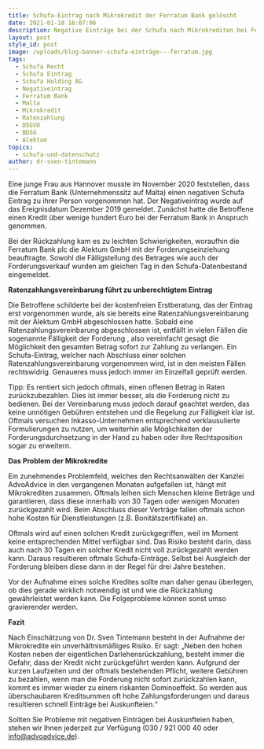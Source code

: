 ```yaml
---
title: Schufa-Eintrag nach Mikrokredit der Ferratum Bank gelöscht
date: 2021-01-18 16:07:06
description: Negative Einträge bei der Schufa nach Mikrokrediten bei Ferratum Bank
layout: post
style_id: post
image: /uploads/blog-banner-schufa-einträge---ferratum.jpg
tags:
  - Schufa Recht
  - Schufa Eintrag
  - Schufa Holding AG
  - Negativeintrag
  - Ferratum Bank
  - Malta
  - Mikrokredit
  - Ratenzahlung
  - DSGVO
  - BDSG
  - Alektum
topics:
  - schufa-und-datenschutz
author: dr-sven-tintemann
---
```


Eine junge Frau aus Hannover musste im November 2020 feststellen, dass die Ferratum Bank (Unternehmenssitz auf Malta) einen negativen Schufa Eintrag zu ihrer Person vorgenommen hat. Der Negativeintrag wurde auf das Ereignisdatum Dezember 2019 gemeldet. Zunächst hatte die Betroffene einen Kredit über wenige hundert Euro bei der Ferratum Bank in Anspruch genommen.

Bei der Rückzahlung kam es zu leichten Schwierigkeiten, woraufhin die Ferratum Bank plc die Alektum GmbH mit der Forderungseinziehung beauftragte. Sowohl die Fälligstellung des Betrages wie auch der Forderungsverkauf wurden am gleichen Tag in den Schufa-Datenbestand eingemeldet.

**Ratenzahlungsvereinbarung führt zu unberechtigtem Eintrag**

Die Betroffene schilderte bei der kostenfreien Erstberatung, das der Eintrag erst vorgenommen wurde, als sie bereits eine Ratenzahlungsvereinbarung mit der Alektum GmbH abgeschlossen hatte. Sobald eine Ratenzahlungsvereinbarung abgeschlossen ist, entfällt in vielen Fällen die sogenannte Fälligkeit der Forderung , also vereinfacht gesagt die Möglichkeit den gesamten Betrag sofort zur Zahlung zu verlangen. Ein Schufa-Eintrag, welcher nach Abschluss einer solchen Ratenzahlungsvereinbarung vorgenommen wird, ist in den meisten Fällen rechtswidrig. Genaueres muss jedoch immer im Einzelfall geprüft werden.

Tipp: Es rentiert sich jedoch oftmals, einen offenen Betrag in Raten zurückzubezahlen. Dies ist immer besser, als die Forderung nicht zu bedienen. Bei der Vereinbarung muss jedoch darauf geachtet werden, das keine unnötigen Gebühren entstehen und die Regelung zur Fälligkeit klar ist. Oftmals versuchen Inkasso-Unternehmen entsprechend verklausulierte Formulierungen zu nutzen, um weiterhin alle Möglichkeiten der Forderungsdurchsetzung in der Hand zu haben oder ihre Rechtsposition sogar zu erweitern.

**Das Problem der Mikrokredite**

Ein zunehmendes Problemfeld, welches den Rechtsanwälten der Kanzlei AdvoAdvice in den vergangenen Monaten aufgefallen ist, hängt mit Mikrokrediten zusammen. Oftmals leihen sich Menschen kleine Beträge und garantieren, dass diese innerhalb von 30 Tagen oder wenigen Monaten zurückgezahlt wird. Beim Abschluss dieser Verträge fallen oftmals schon hohe Kosten für Dienstleistungen (z.B. Bonitätszertifikate) an.

Oftmals wird auf einen solchen Kredit zurückgegriffen, weil im Moment keine entsprechenden Mittel verfügbar sind. Das Risiko besteht darin, dass auch nach 30 Tagen ein solcher Kredit nicht voll zurückgezahlt werden kann. Daraus resultieren oftmals Schufa-Einträge. Selbst bei Ausgleich der Forderung bleiben diese dann in der Regel für drei Jahre bestehen.

Vor der Aufnahme eines solche Kredites sollte man daher genau überlegen, ob dies gerade wirklich notwendig ist und wie die Rückzahlung gewährleistet werden kann. Die Folgeprobleme können sonst umso gravierender werden.

**Fazit**

Nach Einschätzung von Dr. Sven Tintemann besteht in der Aufnahme der Mikrokredite ein unverhältnismä&szlig;iges Risiko. Er sagt: „Neben den hohen Kosten neben der eigentlichen Darlehensrückzahlung, besteht immer die Gefahr, dass der Kredit nicht zurückgeführt werden kann. Aufgrund der kurzen Laufzeiten und der oftmals bestehenden Pflicht, weitere Gebühren zu bezahlen, wenn man die Forderung nicht sofort zurückzahlen kann, kommt es immer wieder zu einem riskanten Dominoeffekt. So werden aus überschaubaren Kreditsummen oft hohe Zahlungsforderungen und daraus resultieren schnell Einträge bei Auskunfteien.“

Sollten Sie Probleme mit negativen Einträgen bei Auskunfteien haben, stehen wir Ihnen jederzeit zur Verfügung (030 / 921 000 40 oder info@advoadvice.de).
